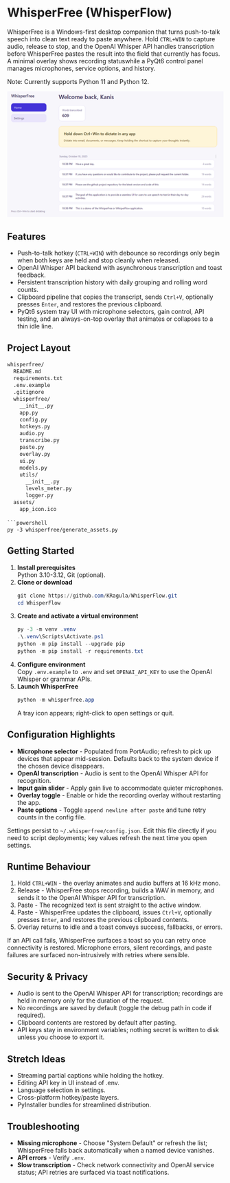 # WhisperFree (WhisperFlow)

WhisperFree is a Windows-first desktop companion that turns push-to-talk speech into clean text ready to paste anywhere. Hold `CTRL+WIN` to capture audio, release to stop, and the OpenAI Whisper API handles transcription before WhisperFree pastes the result into the field that currently has focus. A minimal overlay shows recording statuswhile a PyQt6 control panel manages microphones, service options, and history.

Note: Currently supports Python 11 and Python 12. 

![Alt text](/assets/demo.png)

## Features
- Push-to-talk hotkey (`CTRL+WIN`) with debounce so recordings only begin when both keys are held and stop cleanly when released.
- OpenAI Whisper API backend with asynchronous transcription and toast feedback.
- Persistent transcription history with daily grouping and rolling word counts.
- Clipboard pipeline that copies the transcript, sends `Ctrl+V`, optionally presses `Enter`, and restores the previous clipboard.
- PyQt6 system tray UI with microphone selectors, gain control, API testing, and an always-on-top overlay that animates or collapses to a thin idle line.


## Project Layout
```
whisperfree/
  README.md
  requirements.txt
  .env.example
  .gitignore
  whisperfree/
    __init__.py
    app.py
    config.py
    hotkeys.py
    audio.py
    transcribe.py
    paste.py
    overlay.py
    ui.py
    models.py
    utils/
      __init__.py
      levels_meter.py
      logger.py
  assets/
    app_icon.ico

```powershell
py -3 whisperfree/generate_assets.py
```

## Getting Started
1. **Install prerequisites**  
   Python 3.10-3.12, Git (optional). 
2. **Clone or download**
   ```powershell
   git clone https://github.com/KRagula/WhisperFlow.git
   cd WhisperFlow
   ```
3. **Create and activate a virtual environment**
   ```powershell
   py -3 -m venv .venv
   .\.venv\Scripts\Activate.ps1
   python -m pip install --upgrade pip
   python -m pip install -r requirements.txt
   ```
4. **Configure environment**  
   Copy `.env.example` to `.env` and set `OPENAI_API_KEY` to use the OpenAI Whisper or grammar APIs.
5. **Launch WhisperFree**
   ```powershell
   python -m whisperfree.app
   ```
   A tray icon appears; right-click to open settings or quit.

## Configuration Highlights
- **Microphone selector** - Populated from PortAudio; refresh to pick up devices that appear mid-session. Defaults back to the system device if the chosen device disappears.
- **OpenAI transcription** - Audio is sent to the OpenAI Whisper API for recognition.
- **Input gain slider** - Apply gain live to accommodate quieter microphones.
- **Overlay toggle** - Enable or hide the recording overlay without restarting the app.
- **Paste options** - Toggle `append newline after paste` and tune retry counts in the config file.

Settings persist to `~/.whisperfree/config.json`. Edit this file directly if you need to script deployments; key values refresh the next time you open settings.

## Runtime Behaviour
1. Hold `CTRL+WIN` - the overlay animates and audio buffers at 16 kHz mono.
2. Release - WhisperFree stops recording, builds a WAV in memory, and sends it to the OpenAI Whisper API for transcription.
3. Paste - The recognized text is sent straight to the active window.
4. Paste - WhisperFree updates the clipboard, issues `Ctrl+V`, optionally presses `Enter`, and restores the previous clipboard contents.
5. Overlay returns to idle and a toast conveys success, fallbacks, or errors.

If an API call fails, WhisperFree surfaces a toast so you can retry once connectivity is restored. Microphone errors, silent recordings, and paste failures are surfaced non-intrusively with retries where sensible.

## Security & Privacy
- Audio is sent to the OpenAI Whisper API for transcription; recordings are held in memory only for the duration of the request.
- No recordings are saved by default (toggle the debug path in code if required).
- Clipboard contents are restored by default after pasting.
- API keys stay in environment variables; nothing secret is written to disk unless you choose to export it.

## Stretch Ideas
- Streaming partial captions while holding the hotkey.
- Editing API key in UI instead of .env.
- Language selection in settings.
- Cross-platform hotkey/paste layers.
- PyInstaller bundles for streamlined distribution.

## Troubleshooting
- **Missing microphone** - Choose "System Default" or refresh the list; WhisperFree falls back automatically when a named device vanishes.
- **API errors** - Verify `.env`.
- **Slow transcription** - Check network connectivity and OpenAI service status; API retries are surfaced via toast notifications.
